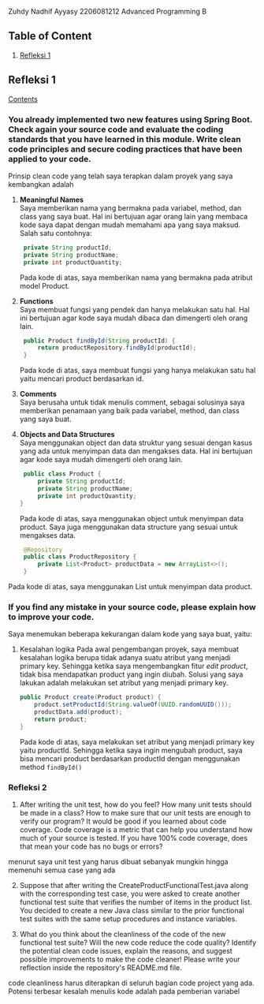Zuhdy Nadhif Ayyasy
2206081212
Advanced Programming B

## Table of Content

1. [Refleksi 1](#refleksi-1)

## Refleksi 1

[Contents](#table-of-content)

### You already implemented two new features using Spring Boot. Check again your source code and evaluate the coding standards that you have learned in this module. Write clean code principles and secure coding practices that have been applied to your code.

Prinsip clean code yang telah saya terapkan dalam proyek yang saya kembangkan adalah

1. **Meaningful Names**<br>
   Saya memberikan nama yang bermakna pada variabel, method, dan class yang saya buat. Hal ini bertujuan agar orang lain
   yang membaca kode saya dapat dengan mudah memahami apa yang saya maksud. Salah satu contohnya:
   ```java
    private String productId;
    private String productName;
    private int productQuantity;
   ```
   Pada kode di atas, saya memberikan nama yang bermakna pada atribut model Product.

2. **Functions**<br>
   Saya membuat fungsi yang pendek dan hanya melakukan satu hal. Hal ini bertujuan agar kode saya mudah dibaca dan
   dimengerti oleh orang lain.
   ```java
    public Product findById(String productId) {
        return productRepository.findById(productId);
    }
   ```
   Pada kode di atas, saya membuat fungsi yang hanya melakukan satu hal yaitu mencari product berdasarkan id.
3. **Comments**<br>
   Saya berusaha untuk tidak menulis comment, sebagai solusinya saya memberikan penamaan yang baik pada variabel,
   method, dan class yang saya buat.
4. **Objects and Data Structures**<br>
   Saya menggunakan object dan data struktur yang sesuai dengan kasus yang ada untuk menyimpan data dan mengakses data.
   Hal ini bertujuan agar kode saya mudah dimengerti oleh orang lain.
   ```java
    public class Product {
        private String productId;
        private String productName;
        private int productQuantity;
   }
   ```
   Pada kode di atas, saya menggunakan object untuk menyimpan data product.
   Saya juga menggunakan data structure yang sesuai untuk mengakses data.
   ```java
    @Repository
    public class ProductRepository {
        private List<Product> productData = new ArrayList<>();
    }
   ```

Pada kode di atas, saya menggunakan List untuk menyimpan data product.

### If you find any mistake in your source code, please explain how to improve your code.

Saya menemukan beberapa kekurangan dalam kode yang saya buat, yaitu:

1. Kesalahan logika
   Pada awal pengembangan proyek, saya membuat kesalahan logika berupa tidak adanya suatu atribut yang menjadi primary
   key. Sehingga ketika saya mengembangkan fitur _edit product_, tidak bisa mendapatkan product yang ingin diubah.
   Solusi yang saya lakukan adalah melakukan set atribut yang menjadi primary key.
    ```java
    public Product create(Product product) {
        product.setProductId(String.valueOf(UUID.randomUUID()));
        productData.add(product);
        return product;
    }
    ```
   Pada kode di atas, saya melakukan set atribut yang menjadi primary key yaitu productId. Sehingga ketika saya ingin
   mengubah product, saya bisa mencari product berdasarkan productId dengan menggunakan method `findById()`

### Refleksi 2

1. After writing the unit test, how do you feel? How many unit tests should be made in a class? How to make sure that our unit tests are enough to verify our program? It would be good if you learned about code coverage. Code coverage is a metric that can help you understand how much of your source is tested. If you have 100% code coverage, does that mean your code has no bugs or errors? 

menurut saya unit test yang harus dibuat sebanyak mungkin hingga memenuhi semua case yang ada

2. Suppose that after writing the CreateProductFunctionalTest.java along with the corresponding test case, you were asked to create another functional test suite that verifies the number of items in the product list. You decided to create a new Java class similar to the prior functional test suites with the same setup procedures and instance variables.    

3. What do you think about the cleanliness of the code of the new functional test suite? Will the new code reduce the code quality? Identify the potential clean code issues, explain the reasons, and suggest possible improvements to make the code cleaner! Please write your reflection inside the repository's README.md file.

code cleanliness harus diterapkan di seluruh bagian code project yang ada. Potensi terbesar kesalah menulis kode adalah pada pemberian variabel